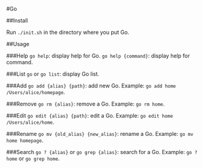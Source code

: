 #Go

##Install

Run `./init.sh` in the directory where you put Go.

##Usage

###Help
`go help`: display help for Go.
`go help {command}`: display help for command.

###List
`go` or `go list`: display Go list.

###Add
`go add {alias} {path}`: add new Go. Example: `go add home /Users/alice/homepage`.

###Remove
`go rm {alias}`: remove a Go. Example: `go rm home`.

###Edit
`go edit {alias} {path}`: edit a Go. Example: `go edit home /Users/alice/home`.

###Rename
`go mv {old_alias} {new_alias}`: rename a Go. Example: `go mv home homepage`.

###Search
`go ? {alias}` or `go grep {alias}`: search for a Go. Example: `go ? home` or `go grep home`.
